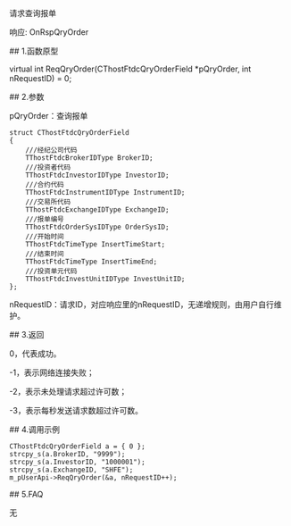 <p>请求查询报单</p>
<p>响应: OnRspQryOrder</p>
<span class="anchor" id="4bbce22c-67bf-4585-84ee-83ff73598e37"></span>
## 1.函数原型
<p>virtual int ReqQryOrder(CThostFtdcQryOrderField *pQryOrder, int nRequestID) = 0;</p>
<span class="anchor" id="9d2b2b96-8b6c-4310-bbd8-52edb12bb980"></span>
## 2.参数
<p>pQryOrder：查询报单</p>
<pre><code>struct CThostFtdcQryOrderField
{
    ///经纪公司代码
    TThostFtdcBrokerIDType BrokerID;
    ///投资者代码
    TThostFtdcInvestorIDType InvestorID;
    ///合约代码
    TThostFtdcInstrumentIDType InstrumentID;
    ///交易所代码
    TThostFtdcExchangeIDType ExchangeID;
    ///报单编号
    TThostFtdcOrderSysIDType OrderSysID;
    ///开始时间
    TThostFtdcTimeType InsertTimeStart;
    ///结束时间
    TThostFtdcTimeType InsertTimeEnd;
    ///投资单元代码
    TThostFtdcInvestUnitIDType InvestUnitID;
};
</code></pre>
<p>nRequestID：请求ID，对应响应里的nRequestID，无递增规则，由用户自行维护。</p>
<span class="anchor" id="472df68b-21a7-4593-a452-71764147d7ce"></span>
## 3.返回
<p>0，代表成功。</p>
<p>-1，表示网络连接失败；</p>
<p>-2，表示未处理请求超过许可数；</p>
<p>-3，表示每秒发送请求数超过许可数。</p>
<span class="anchor" id="71b00737-c5cb-4f9f-ab7f-84135972660a"></span>
## 4.调用示例
<pre><code>CThostFtdcQryOrderField a = { 0 };
strcpy_s(a.BrokerID, "9999");
strcpy_s(a.InvestorID, "1000001");
strcpy_s(a.ExchangeID, "SHFE");
m_pUserApi-&gt;ReqQryOrder(&amp;a, nRequestID++);
</code></pre>
<span class="anchor" id="bf9b87f7-d704-4e21-85b0-8a180a6fb879"></span>
## 5.FAQ
<p>无</p>
